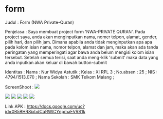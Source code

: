 # form

Judul : Form (NWA Private-Quran)

Penjelasa     :
      Saya membuat project form 'NWA-PRIVATE QURAN'. Pada project saya, anda akan menginputkan nama, nomer telpon, alamat, gender, pilih hari, dan pilih jam. Dimana apabila anda tidak menginputkan apa apa pada kolom isian nama, nomor telpon, alamat dan jam, maka akan ada tanda peringatan yang memperingati agar bawa anda belum mengisi kolom isian tersebut. Setelah semua terisi, saat anda meng-klik 'submit' maka data yang anda inputkan akan keluar di bawah button-submit
      
Identitas     :
Nama : Nur Widya Astutik ; 
Kelas : XI RPL 3 ; 
No.absen : 25 ; 
NIS : 4794/1513.070 ; 
Nama Sekolah : SMK Telkom Malang ;

ScreenShoot     :
<img src="https://github.com/nurwid28/form/blob/master/25_XIRPL3_Nur%20Widya%20Astutik_app1.jpeg"/>

<img src="https://github.com/nurwid28/form/blob/master/25_XIRPL3_Nur%20Widya%20Astutik_app2.jpeg"/>

<img src="https://github.com/nurwid28/form/blob/master/25_XIRPL3_Nur%20Widya%20Astutik_app3.jpeg"/>

<img src="https://github.com/nurwid28/form/blob/master/25_XIRPL3_Nur%20Widya%20Astutik_app4.jpeg"/>

<img src="https://github.com/nurwid28/form/blob/master/25_XIRPL3_Nur%20Widya%20Astutik_app5.jpeg"/>

<img src="https://github.com/nurwid28/form/blob/master/25_XIRPL3_Nur%20Widya%20Astutik_app6.jpeg"/>

Link APK : https://docs.google.com/uc?id=0B5BHR8ixbdCqRWlCYnpmaEVRS1k
